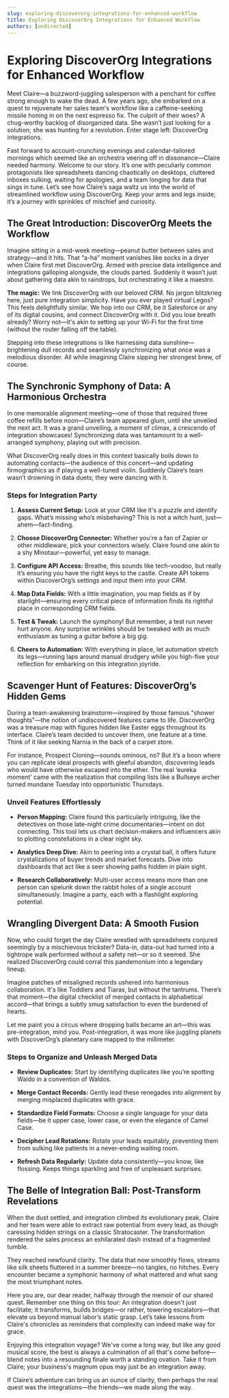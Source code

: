 ```yaml
---
slug: exploring-discoverorg-integrations-for-enhanced-workflow
title: Exploring DiscoverOrg Integrations for Enhanced Workflow
authors: [undirected]
---
```



# Exploring DiscoverOrg Integrations for Enhanced Workflow

Meet Claire—a buzzword-juggling salesperson with a penchant for coffee strong enough to wake the dead. A few years ago, she embarked on a quest to rejuvenate her sales team's workflow like a caffeine-seeking missile honing in on the next espresso fix. The culprit of their woes? A chug-worthy backlog of disorganized data. She wasn’t just looking for a solution; she was hunting for a revolution. Enter stage left: DiscoverOrg integrations.

Fast forward to account-crunching evenings and calendar-tailored mornings which seemed like an orchestra veering off in dissonance—Claire needed harmony. Welcome to our story. It’s one with peculiarly common protagonists like spreadsheets dancing chaotically on desktops, cluttered inboxes sulking, waiting for apologies, and a team longing for data that sings in tune. Let’s see how Claire’s saga waltz us into the world of streamlined workflow using DiscoverOrg. Keep your arms and legs inside; it’s a journey with sprinkles of mischief and curiosity.

## The Great Introduction: DiscoverOrg Meets the Workflow

Imagine sitting in a mid-week meeting—peanut butter between sales and strategy—and it hits. That “a-ha” moment vanishes like socks in a dryer when Claire first met DiscoverOrg. Armed with precise data intelligence and integrations galloping alongside, the clouds parted. Suddenly it wasn’t just about gathering data akin to raindrops, but orchestrating it like a maestro.

**The magic:** We link DiscoverOrg with our beloved CRM. No jargon blitzkrieg here, just pure integration simplicity. Have you ever played virtual Legos? This feels delightfully similar. We hop into our CRM, be it Salesforce or any of its digital cousins, and connect DiscoverOrg with it. Did you lose breath already? Worry not—it's akin to setting up your Wi-Fi for the first time (without the router falling off the table). 

Stepping into these integrations is like harnessing data sunshine—brightening dull records and seamlessly synchronizing what once was a melodious disorder. All while imagining Claire sipping her strongest brew, of course.

## The Synchronic Symphony of Data: A Harmonious Orchestra

In one memorable alignment meeting—one of those that required three coffee refills before noon—Claire’s team appeared glum, until she unveiled the next act. It was a grand unveiling, a moment of climax, a crescendo of integration showcases! Synchronizing data was tantamount to a well-arranged symphony, playing out with precision.

What DiscoverOrg really does in this context basically boils down to automating contacts—the audience of this concert—and updating firmographics as if playing a well-tuned violin. Suddenly Claire’s team wasn’t drowning in data duets; they were dancing with it.

### Steps for Integration Party

1. **Assess Current Setup:** Look at your CRM like it's a puzzle and identify gaps. What’s missing who’s misbehaving? This is not a witch hunt, just—ahem—fact-finding.
   
2. **Choose DiscoverOrg Connector:** Whether you're a fan of Zapier or other middleware, pick your connectors wisely. Claire found one akin to a shy Minotaur—powerful, yet easy to manage.
   
3. **Configure API Access:** Breathe, this sounds like tech-voodoo, but really it’s ensuring you have the right keys to the castle. Create API tokens within DiscoverOrg’s settings and input them into your CRM.
   
4. **Map Data Fields:** With a little imagination, you map fields as if by starlight—ensuring every critical piece of information finds its rightful place in corresponding CRM fields.
   
5. **Test & Tweak:** Launch the symphony! But remember, a test run never hurt anyone. Any surprise wrinkles should be tweaked with as much enthusiasm as tuning a guitar before a big gig.

6. **Cheers to Automation:** With everything in place, let automation stretch its legs—running laps around manual drudgery while you high-five your reflection for embarking on this integration joyride.

## Scavenger Hunt of Features: DiscoverOrg’s Hidden Gems

During a team-awakening brainstorm—inspired by those famous "shower thoughts"—the notion of undiscovered features came to life. DiscoverOrg was a treasure map with figures hidden like Easter eggs throughout its interface. Claire’s team decided to uncover them, one feature at a time. Think of it like seeking Narnia in the back of a carpet store.

For instance, Prospect Cloning—sounds ominous, no? But it’s a boon where you can replicate ideal prospects with gleeful abandon, discovering leads who would have otherwise escaped into the ether. The real ‘eureka moment’ came with the realization that compiling lists like a Bullseye archer turned mundane Tuesday into opportunistic Thursdays.

### Unveil Features Effortlessly 

- **Person Mapping:** Claire found this particularly intriguing, like the detectives on those late-night crime documentaries—intent on dot connecting. This tool lets us chart decision-makers and influencers akin to plotting constellations in a clear night sky.

- **Analytics Deep Dive:** Akin to peering into a crystal ball, it offers future crystalizations of buyer trends and market forecasts. Dive into dashboards that act like a seer showing paths hidden in plain sight.

- **Research Collaboratively:** Multi-user access means more than one person can spelunk down the rabbit holes of a single account simultaneously. Imagine a party, each with a flashlight exploring potential.

## Wrangling Divergent Data: A Smooth Fusion

Now, who could forget the day Claire wrestled with spreadsheets conjured seemingly by a mischievous trickster? Data-in, data-out had turned into a tightrope walk performed without a safety net—or so it seemed. She realized DiscoverOrg could corral this pandemonium into a legendary lineup.

Imagine patches of misaligned records ushered into harmonious collaboration. It's like Toddlers and Tiaras, but without the tantrums. There’s that moment—the digital checklist of merged contacts in alphabetical accord—that brings a subtly smug satisfaction to even the burdened of hearts.

Let me paint you a circus where dropping balls became an art—this was pre-integration, mind you. Post-integration, it was more like juggling planets with DiscoverOrg’s planetary care mapped to the millimeter.

### Steps to Organize and Unleash Merged Data

- **Review Duplicates:** Start by identifying duplicates like you’re spotting Waldo in a convention of Waldos.

- **Merge Contact Records:** Gently lead these renegades into alignment by merging misplaced duplicates with grace.

- **Standardize Field Formats:** Choose a single language for your data fields—be it upper case, lower case, or even the elegance of Camel Case.

- **Decipher Lead Rotations:** Rotate your leads equitably, preventing them from sulking like patients in a never-ending waiting room.

- **Refresh Data Regularly:** Update data consistently—you know, like flossing. Keeps things sparkling and free of unpleasant surprises.

## The Belle of Integration Ball: Post-Transform Revelations

When the dust settled, and integration climbed its evolutionary peak, Claire and her team were able to extract raw potential from every lead, as though caressing hidden strings on a classic Stratocaster. The transformation rendered the sales process an exhilarated dash instead of a fragmented tumble.

They reached newfound clarity. The data that now smoothly flows, streams like silk sheets fluttered in a summer breeze—no tangles, no hitches. Every encounter became a symphonic harmony of what mattered and what sang the most triumphant notes.

Here you are, our dear reader, halfway through the memoir of our shared quest. Remember one thing on this tour: An integration doesn't just facilitate; it transforms, builds bridges—or rather, towering escalators—that elevate us beyond manual labor’s static grasp. Let’s take lessons from Claire's chronicles as reminders that complexity can indeed make way for grace.

Enjoying this integration voyage? We've come a long way, but like any good musical score, the best is always a culmination of all that's come before—blend notes into a resounding finale worth a standing ovation. Take it from Claire; your business's magnum opus may just be an integration away.

If Claire’s adventure can bring us an ounce of clarity, then perhaps the real quest was the integrations—the friends—we made along the way.